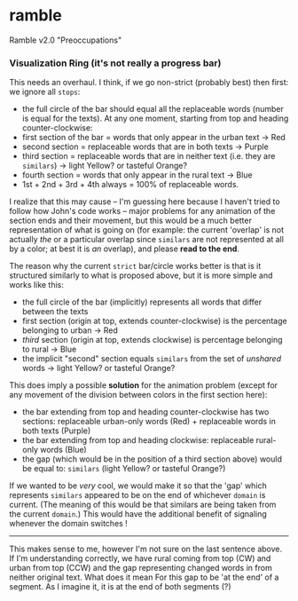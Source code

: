 # ramble
Ramble v2.0 "Preoccupations"

### Visualization Ring (it's not really a progress bar)

This needs an overhaul. I think, if we go non-strict (probably best) then first: we ignore all `stops`:
- the full circle of the bar should equal all the replaceable words (number is equal for the texts). At any one moment, starting from top and heading counter-clockwise:
- first section of the bar = words that only appear in the urban text -> Red
- second section = replaceable words that are in both texts -> Purple
- third section = replaceable words that are in neither text (i.e. they are `similars`) -> light Yellow? or tasteful Orange?
- fourth section = words that only appear in the rural text -> Blue
- 1st + 2nd + 3rd + 4th always = 100% of replaceable words.

I realize that this may cause – I'm guessing here because I haven't tried to follow how John's code works – major problems for any animation of the section ends and their movement, but this would be a much better representation of what is going on (for example: the current 'overlap' is not actually *the* or a particular overlap since `similars` are not represented at all by a color; at best it is *an* overlap), and please **read to the end**.

The reason why the current `strict` bar/circle works better is that is it structured similarly to what is proposed above, but it is more simple and works like this:
- the full circle of the bar (implicitly) represents all words that differ between the texts
- first section (origin at top, extends counter-clockwise) is the percentage belonging to urban -> Red
- *third* section (origin at top, extends clockwise) is percentage belonging to rural -> Blue
- the implicit "second" section equals `similars` from the set of *unshared* words -> light Yellow? or tasteful Orange?

This does imply a possible **solution** for the animation problem (except for any movement of the division between colors in the first section here):
- the bar extending from top and heading counter-clockwise has two sections: replaceable urban-only words (Red) + replaceable words in both texts (Purple)
- the bar extending from top and heading clockwise: replaceable rural-only words (Blue)
- the gap (which would be in the position of a third section above) would be equal to: `similars` (light Yellow? or tasteful Orange?)

If we wanted to be *very* cool, we would make it so that the 'gap' which represents `similars` appeared to be on the end of whichever `domain` is current. (The meaning of this would be that similars are being taken from the current `domain`.) This would have the additional benefit of signaling whenever the domain switches !

-----------------
This makes sense to me, however I'm not sure on the last sentence above. If I'm understanding correctly, we have rural coming from top (CW) and urban from top (CCW) and the gap representing changed words in from neither original text. What does it mean For this gap to be 'at the end' of a segment. As I imagine it, it is at the end of both segments (?)
